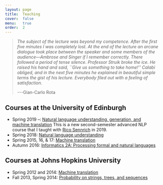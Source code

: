 ```yaml
---
layout: page
title:  Teaching
cover:  false
menu:   true
order:  2
---
```


> _The subject of the lecture was beyond my competence. After the 
> first five minutes I was completely lost. At the end of the lecture an arcane 
> dialogue took place between the speaker and some members of the audience&mdash;Ambrose 
> and Singer if I remember correctly. There followed a period of tense silence. 
> Professor Struik broke the ice. He raised his hand and said, ``Give us something 
> to take home!'' Calabi obliged, and in the next five minutes he explained in 
> beautiful simple terms the gist of his lecture. Everybody filed out with a 
> feeling of satisfaction._
>
> ---Gian-Carlo Rota

## Courses at the University of Edinburgh
* Spring 2019 &ndash;: [Natural language understanding, generation, and machine translation](https://course.inf.ed.ac.uk/nlu+) This is a new second-semester advanced NLP course that I taught with [Rico Sennrich](https://homepages.inf.ed.ac.uk/rsennric/) in 2019.
* Spring 2018: [Natural language understanding](https://www.inf.ed.ac.uk/teaching/courses/nlu/)
* Spring 2015, 16, &amp; 17: [Machine translation](https://alopez.github.io/mt-class/)
* Autumn 2016: [Informatics 2A: Processing formal and natural languages](http://www.inf.ed.ac.uk/teaching/courses/inf2a/)

## Courses at Johns Hopkins University
* Spring 2012 and 2014: [Machine translation](http://mt-class.org/jhu-2014/)
* Fall 2013, Spring 2014: [Probability on strings, trees, and sequences](https://piazza.com/jhu/fall2013/en600771/home)
